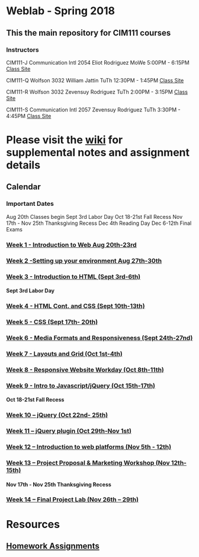 # Weblab - Spring 2018

## This the main repository for CIM111 courses

### Instructors

CIM111-J Communication Intl 2054 Eliot Rodriguez MoWe 5:00PM - 6:15PM [Class Site]()

CIM111-Q Wolfson 3032 William Jattin TuTh 12:30PM - 1:45PM [Class Site](https://github.com/wjattin/weblab/)

CIM111-R Wolfson 3032 Zevensuy Rodriguez TuTh 2:00PM - 3:15PM [Class Site](https://github.com/zevenrodriguez/Weblab)

CIM111-S Communication Intl 2057 Zevensuy Rodriguez TuTh 3:30PM - 4:45PM [Class Site](https://github.com/zevenrodriguez/Weblab)


# Please visit the [wiki](https://github.com/UMInteractive/Weblab/wiki) for supplemental notes and assignment details

## Calendar

### Important Dates

Aug 20th Classes begin
Sept 3rd Labor Day
Oct 18-21st Fall Recess
Nov 17th - Nov 25th Thanksgiving Recess
Dec 4th Reading Day
Dec 6-12th Final Exams

### [Week 1 - Introduction to Web Aug 20th-23rd ](https://github.com/UMInteractive/Weblab/wiki/1-Intro-to-the-WWW)

### [Week 2 -Setting up your environment Aug 27th-30th](https://github.com/UMInteractive/Weblab/wiki/Setting-Up-Your-Environment)

### [Week 3 - Introduction to HTML (Sept 3rd-6th)](https://github.com/UMInteractive/Weblab/wiki/2-HTML)

#### Sept 3rd Labor Day

### [Week 4 - HTML Cont. and CSS (Sept 10th-13th)](https://github.com/UMInteractive/Weblab/wiki/3-CSS)

### [Week 5 - CSS (Sept 17th- 20th)](https://github.com/UMInteractive/Weblab/wiki/3-CSS)

### [Week 6 - Media Formats and Responsiveness (Sept 24th-27nd)](https://github.com/UMInteractive/Weblab/wiki/4-Media-Queries)

### [Week 7 - Layouts and Grid (Oct 1st-4th)](https://github.com/UMInteractive/Weblab/wiki/5-Layout)

### [Week 8 - Responsive Website Workday (Oct 8th-11th)]()

### [Week 9 - Intro to Javascript/jQuery (Oct 15th-17th)](https://github.com/UMInteractive/Weblab/wiki/6-Javascript)

#### Oct 18-21st Fall Recess

### [Week 10 – jQuery (Oct 22nd- 25th)](https://github.com/UMInteractive/Weblab/wiki/6-Javascript)

### [Week 11 – jQuery plugin (Oct 29th-Nov 1st)](https://github.com/UMInteractive/Weblab/wiki/7-jQuery-Plugins)

### [Week 12 – Introduction to web platforms (Nov 5th - 12th)]()

### [Week 13 – Project Proposal & Marketing Workshop (Nov 12th-15th)]()

#### Nov 17th - Nov 25th Thanksgiving Recess

### [Week 14 – Final Project Lab (Nov 26th – 29th)]()


# Resources

## [Homework Assignments](https://github.com/UMInteractive/Weblab/wiki/0-Assignments)
